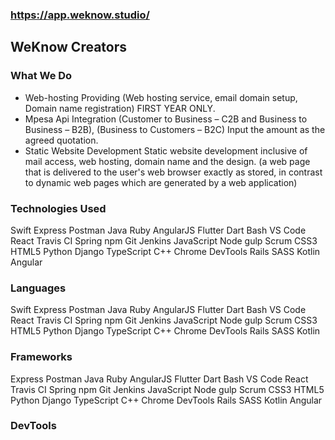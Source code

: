 ### https://app.weknow.studio/


## WeKnow Creators
### What We Do
- Web-hosting Providing (Web hosting service, email domain setup, Domain name registration) FIRST YEAR ONLY.
- Mpesa Api Integration (Customer to Business – C2B and Business to Business – B2B), (Business to Customers – B2C) Input the amount as the agreed quotation.
-  Static Website Development Static website development inclusive of mail access, web hosting, domain name and the design. (a web page that is delivered to the user's web browser exactly as stored, in contrast to dynamic web pages which are generated by a web application)

### Technologies Used
Swift
Express
Postman
Java
Ruby
AngularJS
Flutter
Dart
Bash
VS Code
React
Travis CI
Spring
npm
Git
Jenkins
JavaScript
Node
gulp
Scrum
CSS3
HTML5
Python
Django
TypeScript
C++
Chrome DevTools
Rails
SASS
Kotlin
Angular

### Languages

Swift
Express
Postman
Java
Ruby
AngularJS
Flutter
Dart
Bash
VS Code
React
Travis CI
Spring
npm
Git
Jenkins
JavaScript
Node
gulp
Scrum
CSS3
HTML5
Python
Django
TypeScript
C++
Chrome DevTools
Rails
SASS
Kotlin

### Frameworks

Express
Postman
Java
Ruby
AngularJS
Flutter
Dart
Bash
VS Code
React
Travis CI
Spring
npm
Git
Jenkins
JavaScript
Node
gulp
Scrum
CSS3
HTML5
Python
Django
TypeScript
C++
Chrome DevTools
Rails
SASS
Kotlin
Angular

### DevTools

